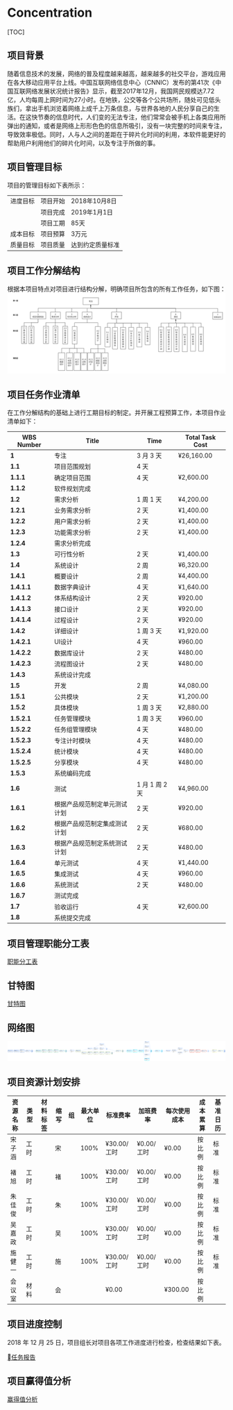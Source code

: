 # Concentration

[TOC]

## 项目背景

​随着信息技术的发展，网络的普及程度越来越高，越来越多的社交平台，游戏应用在各大移动应用平台上线。中国互联网络信息中心（CNNIC）发布的第41次《中国互联网络发展状况统计报告》显示，截至2017年12月，我国网民规模达7.72亿，人均每周上网时间为27小时。在地铁，公交等各个公共场所，随处可见低头族们，拿出手机浏览着网络上成千上万条信息，与世界各地的人民分享自己的生活。在这快节奏的信息时代，人们变的无法专注，他们常常会被手机上各类应用所弹出的通知，或者是网络上形形色色的信息所吸引，没有一块完整的时间来专注，导致效率极低。同时，人与人之间的差距在于碎片化时间的利用，本软件能更好的帮助用户利用他们的碎片化时间，以及专注于所做的事。

## 项目管理目标
项目的管理目标如下表所示：
<table>
    <tr>
        <td>进度目标</td>
        <td>项目开始</td>
        <td>2018年10月8日</td>
    </tr>
    <tr>
        <td></td>
        <td>项目完成</td>
        <td>2019年1月1日</td>
    </tr>
    <tr>
        <td></td>
        <td>项目工期</td>
        <td>85天</td>
    </tr>
    <tr>
        <td>成本目标</td>
        <td>项目预算</td>
        <td>3万元</td>
    </tr>
    <tr>
        <td>质量目标</td>
        <td>项目质量</td>
        <td>达到约定质量标准</td>
    </tr>
</table>

## 项目工作分解结构
根据本项目特点对项目进行结构分解，明确项目所包含的所有工作任务，如下图：
![WBS](res/WBS.png)

## 项目任务作业清单
在工作分解结构的基础上进行工期目标的制定。并开展工程预算工作，本项目作业清单如下：

| **WBS Number** | **Title**                    | **Time**       | **Total Task Cost** |
| -------------- | ---------------------------- | -------------- | ------------------- |
| **1**          | 专注                         | 3 月 3 天      | ¥26,160.00          |
| **1.1**        | 项目范围规划                 | 4 天           |                     |
| **1.1.1**      | 确定项目范围                 | 4 天           | ¥2,600.00           |
| **1.1.2**      | 软件规划完成                 |                |                     |
| **1.2**        | 需求分析                     | 1 周 1 天      | ¥4,200.00           |
| **1.2.1**      | 业务需求分析                 | 2 天           | ¥1,400.00           |
| **1.2.2**      | 用户需求分析                 | 2 天           | ¥1,400.00           |
| **1.2.3**      | 功能需求分析                 | 2 天           | ¥1,400.00           |
| **1.2.4**      | 需求分析完成                 |                |                     |
| **1.3**        | 可行性分析                   | 2 天           | ¥1,400.00           |
| **1.4**        | 系统设计                     | 2 周           | ¥6,320.00           |
| **1.4.1**      | 概要设计                     | 2 周           | ¥4,400.00           |
| **1.4.1.1**    | 数据字典设计                 | 4 天           | ¥1,640.00           |
| **1.4.1.2**    | 体系结构设计                 | 2 天           | ¥920.00             |
| **1.4.1.3**    | 接口设计                     | 2 天           | ¥920.00             |
| **1.4.1.4**    | 过程设计                     | 2 天           | ¥920.00             |
| **1.4.2**      | 详细设计                     | 1 周 3 天      | ¥1,920.00           |
| **1.4.2.1**    | UI设计                       | 4 天           | ¥960.00             |
| **1.4.2.2**    | 数据库设计                   | 2 天           | ¥480.00             |
| **1.4.2.3**    | 流程图设计                   | 2 天           | ¥480.00             |
| **1.4.3**      | 系统设计完成                 |                |                     |
| **1.5**        | 开发                         | 2 周           | ¥4,080.00           |
| **1.5.1**      | 公共模块                     | 2 天           | ¥1,200.00           |
| **1.5.2**      | 具体模块                     | 1 周 3 天      | ¥2,880.00           |
| **1.5.2.1**    | 任务管理模块                 | 1 周 3 天      | ¥960.00             |
| **1.5.2.2**    | 任务组管理模块               | 4 天           | ¥480.00             |
| **1.5.2.3**    | 专注计时模块                 | 4 天           | ¥480.00             |
| **1.5.2.4**    | 统计模块                     | 4 天           | ¥480.00             |
| **1.5.2.5**    | 分享模块                     | 4 天           | ¥480.00             |
| **1.5.3**      | 系统编码完成                 |                |                     |
| **1.6**        | 测试                         | 1 月 1 周 2 天 | ¥4,960.00           |
| **1.6.1**      | 根据产品规范制定单元测试计划 | 2 天           | ¥920.00             |
| **1.6.2**      | 根据产品规范制定集成测试计划 | 2 天           | ¥680.00             |
| **1.6.3**      | 根据产品规范制定系统测试计划 | 2 天           | ¥480.00             |
| **1.6.4**      | 单元测试                     | 4 天           | ¥1,440.00           |
| **1.6.5**      | 集成测试                     | 4 天           | ¥960.00             |
| **1.6.6**      | 系统测试                     | 2 天           | ¥480.00             |
| **1.6.7**      | 测试完成                     |                |                     |
| **1.7**        | 验收运行                     | 4 天           | ¥2,600.00           |
| **1.8**        | 系统提交完成                 |                |                     |

## 项目管理职能分工表

[职能分工表](docs/resource.html)

## 甘特图
[甘特图](docs/gantt.html)

## 网络图
![网络图](res/网络图.png)

## 项目资源计划安排

| 资源名称 | 类型 | 材料标签 | 缩写 | 组  | 最大单位 | 标准费率    | 加班费率   | 每次使用成本 | 成本累算 | 基准日历 |
| -------- | ---- | -------- | ---- | --- | -------- | ----------- | ---------- | ------------ | -------- | -------- |
| 宋子涵   | 工时 |          | 宋   |     | 100%     | ¥30.00/工时 | ¥0.00/工时 | ¥0.00        | 按比例   | 标准     |
| 褚旭     | 工时 |          | 褚   |     | 100%     | ¥30.00/工时 | ¥0.00/工时 | ¥0.00        | 按比例   | 标准     |
| 朱佳俊   | 工时 |          | 朱   |     | 100%     | ¥30.00/工时 | ¥0.00/工时 | ¥0.00        | 按比例   | 标准     |
| 吴嘉政   | 工时 |          | 吴   |     | 100%     | ¥30.00/工时 | ¥0.00/工时 | ¥0.00        | 按比例   | 标准     |
| 施健一   | 工时 |          | 施   |     | 100%     | ¥30.00/工时 | ¥0.00/工时 | ¥0.00        | 按比例   | 标准     |
| 会议室   | 材料 |          | 会   |     |          | ¥0.00       |            | ¥300.00      | 按比例   |          |

## 项目进度控制
2018 年 12 月 25 日，项目组长对项目各项工作进度进行检查，检查结果如下表。

[任务报告](docs/task.html)

## 项目赢得值分析
[赢得值分析](docs/eva.html)